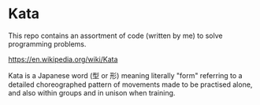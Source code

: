 # Kata

This repo contains an assortment of code (written by me) to solve programming problems.

https://en.wikipedia.org/wiki/Kata

Kata is a Japanese word (型 or 形) meaning literally "form" referring to a detailed choreographed pattern of movements made to be practised alone, and also within groups and in unison when training.
